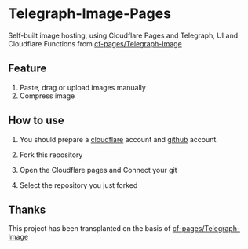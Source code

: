 # Telegraph-Image-Pages

Self-built image hosting, using Cloudflare Pages and Telegraph, UI and Cloudflare Functions from [cf-pages/Telegraph-Image](https://github.com/cf-pages/Telegraph-Image)

## Feature

1. Paste, drag or upload images manually
2. Compress image

## How to use

1. You should prepare a [cloudflare](https://www.cloudflare.com/) account and [ github](https://github.com/) account.

2. Fork this repository

3. Open the Cloudflare pages and Connect your git

4. Select the repository you just forked



## Thanks

This project has been transplanted on the basis of [cf-pages/Telegraph-Image](https://github.com/cf-pages/Telegraph-Image)
